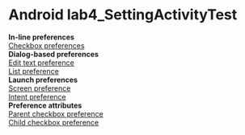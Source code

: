# Android lab4_SettingActivityTest
**In-line preferences**<br>
[Checkbox preferences](https://github.com/lois00/AndroidLab/blob/master/app/src/main/java/cl/fjnu/edu/cn/android_lab/lab4_SettingActivityTest/images/lab4_1.png)<br>
**Dialog-based preferences**<br>
[Edit text preference](https://github.com/lois00/AndroidLab/blob/master/app/src/main/java/cl/fjnu/edu/cn/android_lab/lab4_SettingActivityTest/images/lab4_2.png)<br>
[List preference](https://github.com/lois00/AndroidLab/blob/master/app/src/main/java/cl/fjnu/edu/cn/android_lab/lab4_SettingActivityTest/images/lab4_3.png)<br>
**Launch preferences**<br>
[Screen preference](https://github.com/lois00/AndroidLab/blob/master/app/src/main/java/cl/fjnu/edu/cn/android_lab/lab4_SettingActivityTest/images/lab4_4.png)<br>
[Intent preference](https://github.com/lois00/AndroidLab/blob/master/app/src/main/java/cl/fjnu/edu/cn/android_lab/lab4_SettingActivityTest/images/lab4_5.png)<br>
**Preference attributes**<br>
[Parent checkbox preference](https://github.com/lois00/AndroidLab/blob/master/app/src/main/java/cl/fjnu/edu/cn/android_lab/lab4_SettingActivityTest/images/lab4_6_1.png)<br>
[Child checkbox preference](https://github.com/lois00/AndroidLab/blob/master/app/src/main/java/cl/fjnu/edu/cn/android_lab/lab4_SettingActivityTest/images/lab4_6_2.png)<br>
